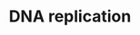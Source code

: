 ---
authors:
- MaintBot
- Thomas
- Christine Chichester
- Mkutmon
- Egonw
- Eweitz
description: 'Studies in the past decade have suggested that the basic mechanism of
  DNA replication initiation is conserved in all kingdoms of life. Initiation in unicellular
  eukaryotes, in particular Saccharomyces cerevisiae (budding yeast), is well understood,
  and has served as a model for studies of DNA replication initiation in multicellular
  eukaryotes, including humans. In general terms, the first step of initiation is
  the binding of the replication initiator to the origin of replication. The replicative
  helicase is then assembled onto the origin, usually by a helicase assembly factor.
  Either shortly before or shortly after helicase assembly, some local unwinding of
  the origin of replication occurs in a region rich in adenine and thymine bases (often
  termed a DNA unwinding element, DUE). The unwound region provides the substrate
  for primer synthesis and initiation of DNA replication. The best-defined eukaryotic
  origins are those of S. cerevisiae, which have well-conserved sequence elements
  for initiator binding, DNA unwinding and binding of accessory proteins. In multicellular
  eukaryotes, unlike S. cerevisiae, these loci appear not to be defined by the presence
  of a DNA sequence motif. Indeed, choice of replication origins in a multicellular
  eukaryote may vary with developmental stage and tissue type. In cell-free models
  of metazoan DNA replication, such as the one provided by Xenopus egg extracts, there
  are only limited DNA sequence specificity requirements for replication initiation.
  Source description: http://www.reactome.org/content/detail/69306.'
last-edited: 2021-05-21
organisms:
- Bos taurus
redirect_from:
- /index.php/Pathway:WP983
- /instance/WP983
schema-jsonld:
- '@context': https://schema.org/
  '@id': https://wikipathways.github.io/pathways/WP983.html
  '@type': Dataset
  creator:
    '@type': Organization
    name: WikiPathways
  description: 'Studies in the past decade have suggested that the basic mechanism
    of DNA replication initiation is conserved in all kingdoms of life. Initiation
    in unicellular eukaryotes, in particular Saccharomyces cerevisiae (budding yeast),
    is well understood, and has served as a model for studies of DNA replication initiation
    in multicellular eukaryotes, including humans. In general terms, the first step
    of initiation is the binding of the replication initiator to the origin of replication.
    The replicative helicase is then assembled onto the origin, usually by a helicase
    assembly factor. Either shortly before or shortly after helicase assembly, some
    local unwinding of the origin of replication occurs in a region rich in adenine
    and thymine bases (often termed a DNA unwinding element, DUE). The unwound region
    provides the substrate for primer synthesis and initiation of DNA replication.
    The best-defined eukaryotic origins are those of S. cerevisiae, which have well-conserved
    sequence elements for initiator binding, DNA unwinding and binding of accessory
    proteins. In multicellular eukaryotes, unlike S. cerevisiae, these loci appear
    not to be defined by the presence of a DNA sequence motif. Indeed, choice of replication
    origins in a multicellular eukaryote may vary with developmental stage and tissue
    type. In cell-free models of metazoan DNA replication, such as the one provided
    by Xenopus egg extracts, there are only limited DNA sequence specificity requirements
    for replication initiation. Source description: http://www.reactome.org/content/detail/69306.'
  keywords:
  - PRIM2
  - RPA3
  - RPA2
  - MCM4
  - ATP
  - CDC6
  - dATP
  - dUTP
  - UBC
  - RFC5
  - RFC4
  - RFC2
  - ORC6
  - ORC3
  - PCNA
  - MCM2
  - POLD4
  - MCM3
  - POLD2
  - CTP
  - MCM7
  - POLE
  - POLD3
  - GMNN
  - UBA52
  - MCM6
  - CDC7L1
  - ADP
  - POLA2
  - MCM5
  - PRIM1
  - RFC3
  - GTP
  - RFC1
  - POLE2
  - dGTP
  - CDK2
  - RPA4
  - RPA1
  - MCM10
  - ORC2
  - CDT1
  - DBF4
  - ORC4
  - ORC5L
  - POLA1
  - POLD1
  - dCTP
  - CDC45L
  - UTP
  - ORC1
  license: CC0
  name: DNA replication
seo: CreativeWork
title: DNA replication
wpid: WP983
---
